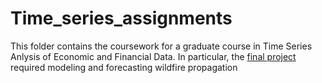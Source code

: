 # Time_series_assignments

This folder contains the coursework for a graduate course in Time Series Anlysis of Economic and Financial Data. In particular, the [final project](Final_project/Group_11.pdf) required modeling and forecasting wildfire propagation
